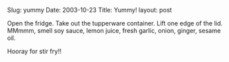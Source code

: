 Slug: yummy
Date: 2003-10-23
Title: Yummy!
layout: post

Open the fridge. Take out the tupperware container. Lift one edge of the lid. MMmmm, smell soy sauce, lemon juice, fresh garlic, onion, ginger, sesame oil.

Hooray for stir fry!!
